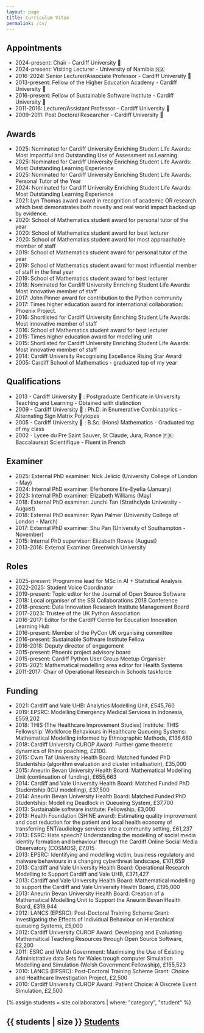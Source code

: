 ```yaml
---
layout: page
title: Curriculum Vitae
permalink: /cv/
---
```


## Appointments

- 2024-present: Chair - Cardiff University 🏴󠁧󠁢󠁷󠁬󠁳󠁿
- 2024-present: Visiting Lecturer - University of Namibia 🇳🇦
- 2016-2024: Senior Lecturer/Associate Professor - Cardiff University 🏴󠁧󠁢󠁷󠁬󠁳󠁿
- 2013-present: Fellow of the Higher Education Academy - Cardiff University 🏴󠁧󠁢󠁷󠁬󠁳󠁿
- 2016-present: Fellow of Sustainable Software Institute - Cardiff University 🏴󠁧󠁢󠁷󠁬󠁳󠁿
- 2011-2016: Lecturer/Assistant Professor - Cardiff University 🏴󠁧󠁢󠁷󠁬󠁳󠁿
- 2009-2011: Post Doctoral Researcher - Cardiff University 🏴󠁧󠁢󠁷󠁬󠁳󠁿

## Awards

- 2025: Nominated for Cardiff University Enriching Student Life Awards: Most Impactful and Outstanding Use of Assessment as Learning
- 2025: Nominated for Cardiff University Enriching Student Life Awards: Most Outstanding Learning Experience
- 2025: Nominated for Cardiff University Enriching Student Life Awards: Personal Tutor of the Year
- 2024: Nominated for Cardiff University Enriching Student Life Awards: Most Outstanding Learning Experience
- 2021: Lyn Thomas award award in recognition of academic OR research which best demonstrates both novelty and real world impact backed up by evidence.
- 2020: School of Mathematics student award for personal tutor of the year
- 2020: School of Mathematics student award for best lecturer
- 2020: School of Mathematics student award for most approachable member of staff
- 2019: School of Mathematics student award for personal tutor of the year
- 2019: School of Mathematics student award for most influential member of staff in the final year
- 2019: School of Mathematics student award for best lecturer
- 2018: Nominated for Cardiff University Enriching Student Life Awards: Most innovative member of staff
- 2017: John Pinner award for contribution to the Python community
- 2017: Times higher education award for international collaboration: Phoenix Project.
- 2016: Shortlisted for Cardiff University Enriching Student Life Awards: Most innovative member of staff
- 2016: School of Mathematics student award for best lecturer
- 2015: Times higher education award for modelling unit
- 2015: Shortlisted for Cardiff University Enriching Student Life Awards: Most innovative member of staff
- 2014: Cardiff University Recognising Excellence Rising Star Award
- 2005: Cardiff School of Mathematics - graduated top of my year

## Qualifications

- 2013 - Cardiff University 🏴󠁧󠁢󠁷󠁬󠁳󠁿 : Postgraduate Certificate in University Teaching and Learning - Obtained with distinction
- 2009 - Cardiff University 🏴󠁧󠁢󠁷󠁬󠁳󠁿 : Ph.D. in Enumerative Combinatorics - Alternating Sign Matrix Polytopes
- 2005 - Cardiff University 🏴󠁧󠁢󠁷󠁬󠁳󠁿 : B.Sc. (Hons) Mathematics - Graduated top of my class
- 2002 - Lycee du Pre Saint Sauver, St Claude, Jura, France 🇫🇷: Baccalaureat Scientifique - Fluent in French

## Examiner

- 2025: External PhD examiner: Nick Jelicic (University College of London - May)
- 2024: Internal PhD examiner: Eferhonore Efe-Eyefia (January)
- 2023: Internal PhD examiner: Elizabeth Williams (May)
- 2018: External PhD examiner: Junchi Tan (Strathclyde University - August)
- 2018: External PhD examiner: Ryan Palmer (University College of London - March)
- 2017: External PhD examiner: Shu Pan (University of Southampton - November)
- 2015: Internal PhD supervisor: Elizabeth Rowse (August)
- 2013-2016: External Examiner Greenwich University

## Roles

- 2025-present: Programme lead for MSc in AI + Statistical Analysis
- 2022-2025: Student Voice Coordinator
- 2019-present: Topic editor for the Journal of Open Source Software
- 2018: Local organiser of the SSI Collaborations 2018 Conference
- 2018-present: Data Innovation Research Institute Management Board
- 2017-2023: Trustee of the UK Python Association
- 2016-2017: Editor for the Cardiff Centre for Education Innovation Learning Hub
- 2016-present: Member of the PyCon UK organising committee
- 2016-present: Sustainable Software Institute Fellow
- 2016-2018: Deputy director of engagement
- 2015-present: Phoenix project advisory board
- 2015-present: Cardiff Python User Group Meetup Organiser
- 2015-2021: Mathematical modelling area editor for Health Systems
- 2011-2017: Chair of Operational Research in Schools taskforce

## Funding

- 2021: Cardiff and Vale UHB: Analytics Modelling Unit, £545,760
- 2019: EPSRC: Modelling Emergency Medical Services in Indonesia, £559,202
- 2018: THIS (The Healthcare Improvement Studies) Institute: THIS Fellowship: Workforce Behaviours in Healthcare Queueing Systems: Mathematical Modelling informed by Ethnographic Methods, £136,660
- 2018: Cardiff University CUROP Award: Further game theoretic dynamics of Rhino poaching, £2100.
- 2015: Cwm Taf University Health Board: Matched funded PhD Studentship (algorithm evaluation and cluster initialisation), £35,000
- 2015: Aneurin Bevan University Health Board: Mathematical Modelling Unit (continuation of funding), £655,663
- 2014: Cardiff and Vale University Health Board: Matched Funded PhD Studentship (ICU modelling), £37,500
- 2014: Aneurin Bevan University Health Board: Matched Funded PhD Studentship: Modelling Deadlock in Queueing System, £37,700
- 2013: Sustainable software institute: Fellowship, £3,000
- 2013: Health Foundation (SHINE award): Estimating quality improvement and cost reduction for the patient and local health economy of transferring ENT/audiology services into a community setting, £61,237
- 2013: ESRC: Hate speech? Understanding the modelling of social media identity formation and behaviour through the Cardiff Online Social Media Observatory (COSMOS), £7,015
- 2013: EPSRC: Identifying and modelling victim, business regulatory and malware behaviours in a changing cyberthreat landscape, £101,659
- 2013: Cardiff and Vale University Health Board: Operational Research Modelling to Support Cardiff and Vale UHB, £371,427
- 2013: Cardiff and Vale University Health Board: Mathematical modelling to support the Cardiff and Vale University Health Board, £195,000
- 2013: Aneurin Bevan University Health Board: Creation of a Mathematical Modelling Unit to Support the Aneurin Bevan Health Board, £319,944
- 2012: LANCS (EPSRC): Post-Doctoral Training Scheme Grant: Investigating the Effects of Individual Behaviour on Hierarchical queueing Systems, £5,000
- 2012: Cardiff University CUROP Award: Developing and Evaluating Mathematical Teaching Resources through Open Source Software, £2,200
- 2011: ESRC and Welsh Government: Maximising the Use of Existing Administrative data Sets for Wales trough computer Simulation Modelling and Simulation (Welsh Government Fellowship), £155,523
- 2010: LANCS (EPSRC): Post-Doctoral Training Scheme Grant: Choice and Healthcare Investigation Project, £2,500
- 2010: Cardiff University CUROP Award: Patient Choice: A Discrete Event Simulation, £2,500

{% assign students = site.collaborators | where: "category", "student" %}

## {{ students | size }} [Students]({{site.baseurl}}/students/)
